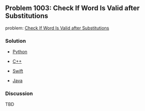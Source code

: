 ## Problem 1003: Check If Word Is Valid after Substitutions

problem: [Check If Word Is Valid after Substitutions](https://leetcode.com/problems/check-if-word-is-valid-after-substitutions/)

### Solution

- [Python](../python/problem1003.py)

- [C++](../cpp/problem1003.cpp)

- [Swift](../swift/problem1003.swift)

- [Java](../java/problem1003.java)

### Discussion

TBD


